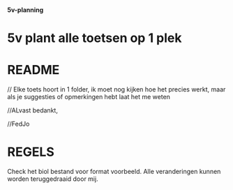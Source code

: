 #### 5v-planning
# 5v plant alle toetsen op 1 plek

# README

// Elke toets hoort in 1 folder, ik moet nog kijken hoe het precies werkt, maar als je suggesties of opmerkingen hebt laat het me weten

//ALvast bedankt,

//FedJo

# REGELS

Check het biol bestand voor format voorbeeld.
Alle veranderingen kunnen worden teruggedraaid door mij.

